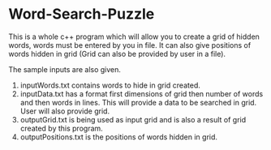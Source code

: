 # Word-Search-Puzzle
This is a whole c++ program which will allow you to create a grid of hidden words, words must be entered by you in file. It can also give positions of words hidden in grid (Grid can also be provided by user in a file).

The sample inputs are also given.

1. inputWords.txt contains words to hide in grid created.
2. inputData.txt has a format first dimensions of grid then number of words and then words in lines. This will provide a data to be searched in grid. User will also provide grid.
3. outputGrid.txt is being used as input grid and is also a result of grid created by this program.
4. outputPositions.txt is the positions of words hidden in grid.
